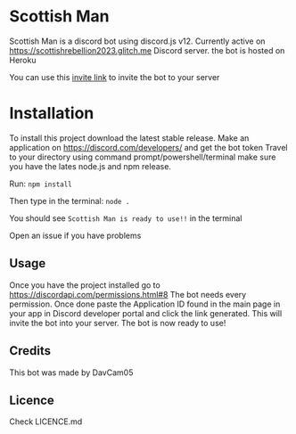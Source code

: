 # Scottish Man

Scottish Man is a discord bot using discord.js v12. 
Currently active on https://scottishrebellion2023.glitch.me Discord server. the bot is hosted on Heroku

You can use this [invite link](https://discordapp.com/oauth2/authorize?client_id=728006626002468985&scope=bot&permissions=2146958847) to invite the bot to your server

# Installation

To install this project download the latest stable release.
Make an application on https://discord.com/developers/ and get the bot token
Travel to your directory using command prompt/powershell/terminal
make sure you have the lates node.js and npm release.

Run:
`npm install`

Then type in the terminal:
`node .`

You should see `Scottish Man is ready to use!!` in the terminal

Open an issue if you have problems


## Usage
Once you have the project installed go to https://discordapi.com/permissions.html#8
The bot needs every permission. Once done paste the Application ID found in the main page in your app in Discord developer portal and click the link generated.
This will invite the bot into your server. The bot is now ready to use!

## Credits
This bot was made by DavCam05

## Licence
Check LICENCE.md
